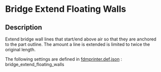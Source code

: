 # Bridge Extend Floating Walls


## Description
Extend bridge wall lines that start/end above air so that they are anchored to the part outline. The amount a line is extended is limited to twice the original length.

The following settings are defined in [fdmprinter.def.json](https://github.com/smartavionics/Cura/blob/mb-master/resources/definitions/fdmprinter.def.json) : bridge_extend_floating_walls